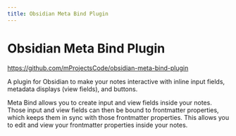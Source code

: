 ```yaml
---
title: Obsidian Meta Bind Plugin
---
```


# Obsidian Meta Bind Plugin

<https://github.com/mProjectsCode/obsidian-meta-bind-plugin>

A plugin for Obsidian to make your notes interactive with inline input fields, metadata displays (view fields), and buttons.

Meta Bind allows you to create input and view fields inside your notes. Those input and view fields can then be bound to frontmatter properties, which keeps them in sync with those frontmatter properties. This allows you to edit and view your frontmatter properties inside your notes.
